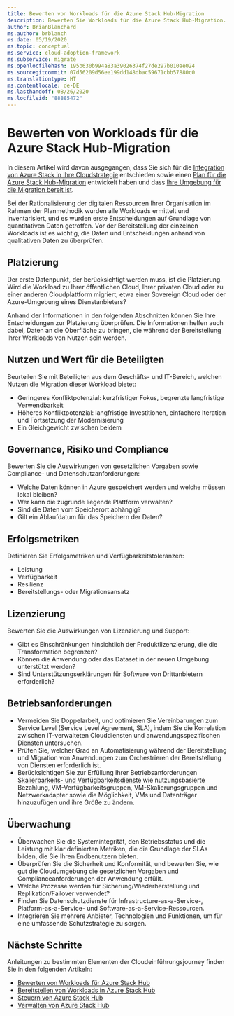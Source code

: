 ```yaml
---
title: Bewerten von Workloads für die Azure Stack Hub-Migration
description: Bewerten Sie Workloads für die Azure Stack Hub-Migration.
author: BrianBlanchard
ms.author: brblanch
ms.date: 05/19/2020
ms.topic: conceptual
ms.service: cloud-adoption-framework
ms.subservice: migrate
ms.openlocfilehash: 195b630b994a83a39026374f27de297b010ae024
ms.sourcegitcommit: 07d56209d56ee199dd148dbac59671cbb57880c0
ms.translationtype: HT
ms.contentlocale: de-DE
ms.lasthandoff: 08/26/2020
ms.locfileid: "88885472"
---
```

# <a name="assess-workloads-for-azure-stack-hub-migration"></a>Bewerten von Workloads für die Azure Stack Hub-Migration

In diesem Artikel wird davon ausgegangen, dass Sie sich für die [Integration von Azure Stack in Ihre Cloudstrategie](./index.md) entschieden sowie einen [Plan für die Azure Stack Hub-Migration](./plan.md) entwickelt haben und dass [Ihre Umgebung für die Migration bereit ist](./ready.md).

Bei der Rationalisierung der digitalen Ressourcen Ihrer Organisation im Rahmen der Planmethodik wurden alle Workloads ermittelt und inventarisiert, und es wurden erste Entscheidungen auf Grundlage von quantitativen Daten getroffen. Vor der Bereitstellung der einzelnen Workloads ist es wichtig, die Daten und Entscheidungen anhand von qualitativen Daten zu überprüfen.

## <a name="placement"></a>Platzierung

Der erste Datenpunkt, der berücksichtigt werden muss, ist die Platzierung. Wird die Workload zu Ihrer öffentlichen Cloud, Ihrer privaten Cloud oder zu einer anderen Cloudplattform migriert, etwa einer Sovereign Cloud oder der Azure-Umgebung eines Dienstanbieters?

Anhand der Informationen in den folgenden Abschnitten können Sie Ihre Entscheidungen zur Platzierung überprüfen. Die Informationen helfen auch dabei, Daten an die Oberfläche zu bringen, die während der Bereitstellung Ihrer Workloads von Nutzen sein werden.

## <a name="stakeholder-value"></a>Nutzen und Wert für die Beteiligten

Beurteilen Sie mit Beteiligten aus dem Geschäfts- und IT-Bereich, welchen Nutzen die Migration dieser Workload bietet:

- Geringeres Konfliktpotenzial: kurzfristiger Fokus, begrenzte langfristige Verwendbarkeit
- Höheres Konfliktpotenzial: langfristige Investitionen, einfachere Iteration und Fortsetzung der Modernisierung
- Ein Gleichgewicht zwischen beidem

## <a name="governance-risk-and-compliance"></a>Governance, Risiko und Compliance

Bewerten Sie die Auswirkungen von gesetzlichen Vorgaben sowie Compliance- und Datenschutzanforderungen:

- Welche Daten können in Azure gespeichert werden und welche müssen lokal bleiben?
- Wer kann die zugrunde liegende Plattform verwalten?
- Sind die Daten vom Speicherort abhängig?
- Gilt ein Ablaufdatum für das Speichern der Daten?

## <a name="success-metrics"></a>Erfolgsmetriken

Definieren Sie Erfolgsmetriken und Verfügbarkeitstoleranzen:

- Leistung
- Verfügbarkeit
- Resilienz
- Bereitstellungs- oder Migrationsansatz

## <a name="licensing"></a>Lizenzierung

Bewerten Sie die Auswirkungen von Lizenzierung und Support:

- Gibt es Einschränkungen hinsichtlich der Produktlizenzierung, die die Transformation begrenzen?
- Können die Anwendung oder das Dataset in der neuen Umgebung unterstützt werden?
- Sind Unterstützungserklärungen für Software von Drittanbietern erforderlich?

## <a name="operations-requirements"></a>Betriebsanforderungen

- Vermeiden Sie Doppelarbeit, und optimieren Sie Vereinbarungen zum Service Level (Service Level Agreement, SLA), indem Sie die Korrelation zwischen IT-verwalteten Clouddiensten und anwendungsspezifischen Diensten untersuchen.
- Prüfen Sie, welcher Grad an Automatisierung während der Bereitstellung und Migration von Anwendungen zum Orchestrieren der Bereitstellung von Diensten erforderlich ist.
- Berücksichtigen Sie zur Erfüllung Ihrer Betriebsanforderungen [Skalierbarkeits- und Verfügbarkeitsdienste](https://azure.microsoft.com/blog/azure-stack-iaas-part-six/) wie nutzungsbasierte Bezahlung, VM-Verfügbarkeitsgruppen, VM-Skalierungsgruppen und Netzwerkadapter sowie die Möglichkeit, VMs und Datenträger hinzuzufügen und ihre Größe zu ändern.

## <a name="monitoring"></a>Überwachung

- Überwachen Sie die Systemintegrität, den Betriebsstatus und die Leistung mit klar definierten Metriken, die die Grundlage der SLAs bilden, die Sie Ihren Endbenutzern bieten.
- Überprüfen Sie die Sicherheit und Konformität, und bewerten Sie, wie gut die Cloudumgebung die gesetzlichen Vorgaben und Complianceanforderungen der Anwendung erfüllt.
- Welche Prozesse werden für Sicherung/Wiederherstellung und Replikation/Failover verwendet?
- Finden Sie Datenschutzdienste für Infrastructure-as-a-Service-, Platform-as-a-Service- und Software-as-a-Service-Ressourcen.
- Integrieren Sie mehrere Anbieter, Technologien und Funktionen, um für eine umfassende Schutzstrategie zu sorgen.

## <a name="next-steps"></a>Nächste Schritte

Anleitungen zu bestimmten Elementen der Cloudeinführungsjourney finden Sie in den folgenden Artikeln:

- [Bewerten von Workloads für Azure Stack Hub](./migrate-assess.md)
- [Bereitstellen von Workloads in Azure Stack Hub](./migrate-deploy.md)
- [Steuern von Azure Stack Hub](./govern.md)
- [Verwalten von Azure Stack Hub](./manage.md)
